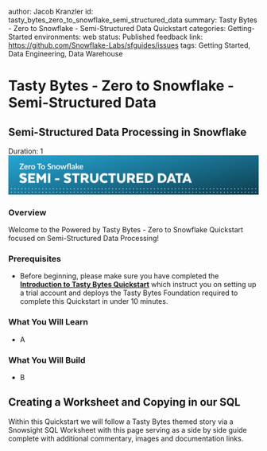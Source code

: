 author: Jacob Kranzler
id: tasty_bytes_zero_to_snowflake_semi_structured_data
summary: Tasty Bytes - Zero to Snowflake - Semi-Structured Data Quickstart
categories: Getting-Started
environments: web
status: Published 
feedback link: https://github.com/Snowflake-Labs/sfguides/issues
tags: Getting Started, Data Engineering, Data Warehouse

# Tasty Bytes - Zero to Snowflake - Semi-Structured Data

## Semi-Structured Data Processing in Snowflake
Duration: 1
<img src = "assets/semi_structured_header.png">

### Overview
Welcome to the Powered by Tasty Bytes - Zero to Snowflake Quickstart focused on Semi-Structured Data Processing!

### Prerequisites
- Before beginning, please make sure you have completed the [**Introduction to Tasty Bytes Quickstart**](https://quickstarts.snowflake.com/guide/tasty_bytes_introduction/) which instruct you on setting up a trial account and deploys the Tasty Bytes Foundation required to complete this Quickstart in under 10 minutes.

### What You Will Learn
- A

### What You Will Build
- B

## Creating a Worksheet and Copying in our SQL
Within this Quickstart we will follow a Tasty Bytes themed story via a Snowsight SQL Worksheet with this page serving as a side by side guide complete with additional commentary, images and documentation links.
